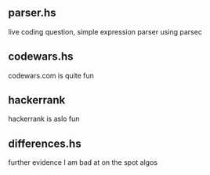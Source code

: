 ## parser.hs

live coding question, simple expression parser using parsec

## codewars.hs

codewars.com is quite fun

## hackerrank

hackerrank is aslo fun

## differences.hs

further evidence I am bad at on the spot algos
